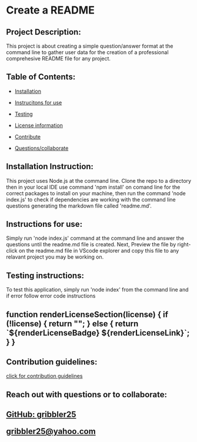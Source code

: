 
 
  # Create a README


## Project Description:
   <p> This project is about creating a simple question/answer format at the command line to gather user data for the creation of a professional comprehesive README file for any project.</p>
  
 ## Table of Contents:
   
 * <a href="#install">Installation</a>

 * <a href="#inst">Instrucitons for use</a>

 * <a href="#test">Testing</a>

 * <a href="#lic">License information</a>

 * <a href="#cont">Contribute</a>
 
 * <a href="#coll">Questions/collaborate </a>
    


<h2 id="install"> Installation Instruction:</h2>
  This project uses Node.js at the command line. Clone the repo to a directory then in your local IDE use command 'npm install' on comand line for the correct packages to install on your machine, then run the command 'node index.js' to check if dependencies are working with the command line questions generating the markdown file called 'readme.md'.
  


  <h2 id="inst"> Instructions for use:</h2>
  Simply run 'node index.js' command at the command line and answer the questions until the readme.md file is created. Next, Preview the file by right-click on the readme.md file in VScode explorer and copy this file to any relavant project you may be working on.
  


  <h2 id="test"> Testing instructions:</h2>
  To test this application, simply run 'node index' from the command line and if error follow error code instructions
  


  <h2 id="lic">  function renderLicenseSection(license) {
  if (!license) {
    return "";
  } else {
    return `${renderLicenseBadge}
      ${renderLicenseLink}`;
  }
}</h2>
  

  
 <h2 id="cont"> Contribution guidelines:</h2>
  <a href="https://www.contributor-covenant.org">  click for contribution guidelines </a>
  


  <footer>
  <h2 id="coll"> Reach out with questions or to collaborate:<h2>

  <a href="github.com/gribbler25">GitHub:  gribbler25</a>

  <a href="mailto:gribbler25@yahoo.com">gribbler25@yahoo.com</a>
  </footer>